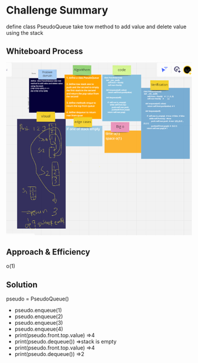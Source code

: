 # Challenge Summary

define  class PseudoQueue take tow method to add value and delete value  using the stack

## Whiteboard Process
![img](codequ.png)
## Approach & Efficiency
o(1)

## Solution
   pseudo = PseudoQueue()
   * pseudo.enqueue(1)
   * pseudo.enqueue(2)
   * pseudo.enqueue(3)
   * pseudo.enqueue(4)
   * print(pseudo.front.top.value) =>4
   * print(pseudo.dequeue()) =>stack is empty 
   * print(pseudo.front.top.value) =>4
   * print(pseudo.dequeue()) =>2


